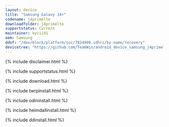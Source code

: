 ```yaml
---
layout: device
title: "Samsung Galaxy J4+"
codename: j4primelte
downloadfolder: j4primelte
supportstatus: Current
maintainer: kycii91
oem: Samsung
ddof: "/dev/block/platform/soc/7824900.sdhci/by-name/recovery"
devicetree: "https://github.com/TeamWin/android_device_samsung_j4primelte"
---
```


{% include disclaimer.html %}

{% include supportstatus.html %}

{% include download.html %}

{% include twrpinstall.html %}

{% include odininstall.html %}

{% include heimdallinstall.html %}

{% include ddinstall.html %}
